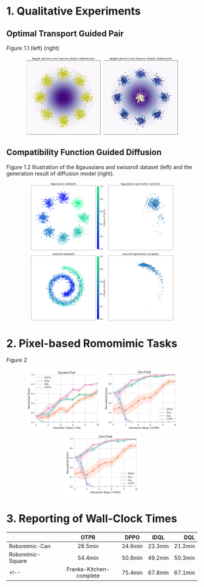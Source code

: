 # 1. Qualitative Experiments
## Optimal Transport Guided Pair
Figure 1.1 (left) (right)
<center class="half">
<img src="asset/t81.png" width="200"/>
<img src="asset/t813.png" width="200"/>
</center>

## Compatibility Function Guided Diffusion
Figure 1.2 Illustration of the 8gaussians and swissroll dataset (left) and the generation result of diffusion model (right).
<center class="half">
<img src="asset/t8d.png" width="200"/>
<img src="asset/t8s.png" width="175"/>
</center>
<center class="half">
<img src="asset/tsd.png" width="200"/>
<img src="asset/tss.png" width="175"/>
</center>


# 2. Pixel-based Romomimic Tasks
Figure 2 
<center class="half">
<img src="asset/Exp1_square_pixel.jpg" width="200"/>
<img src="asset/Exp1_can_pixel.jpg" width="200"/>
<img src="asset/Exp1_can_pixel.jpg" width="200"/>
</center>

# 3. Reporting of Wall-Clock Times
|     | OTPR | DPPO     | IDQL| DQL |
| :---        |    :----:   |          :---: |   :---: | ---: |
| Robomimic-Can     | 26.5min      | 24.6min   | 23.3min| 21.2min |
| Robomimic-Square   | 54.4min        | 50.8min      | 49.2min| 50.3min |
<!-- | Franka-Kitchen-complete   | 75.4min      | 67.8min  | 67.1min | 64.1min | -->